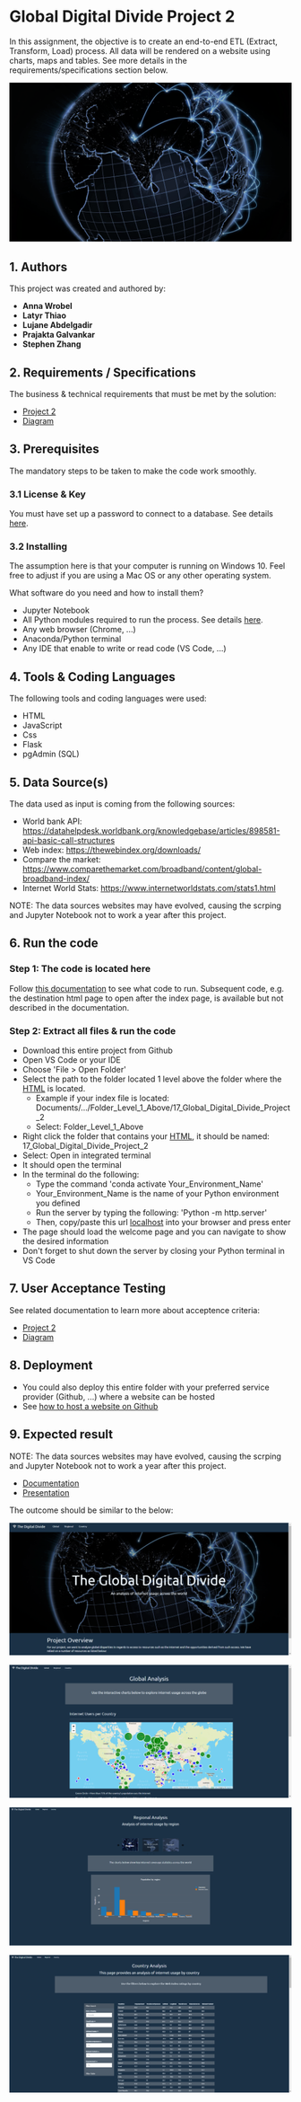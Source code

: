 # **Global Digital Divide Project 2**

In this assignment, the objective is to create an end-to-end ETL (Extract, Transform, Load) process.
All data will be rendered on a website using charts, maps and tables.
See more details in the requirements/specifications section below.

<p align="center">
  <img src="Gs3jCL2.png">
</p>  

## **1. Authors**

This project was created and authored by:
* **Anna Wrobel**
* **Latyr Thiao**
* **Lujane Abdelgadir**
* **Prajakta Galvankar**
* **Stephen Zhang**


## **2. Requirements / Specifications**

The business & technical requirements that must be met by the solution:
* [Project 2](01_Project2.pdf)
* [Diagram](01_Diagram.pdf)

## **3. Prerequisites**

The mandatory steps to be taken to make the code work smoothly.

### **3.1 License & Key**

You must have set up a password to connect to a database. See details [here](03_User_Guide_v0.3.docx).


### **3.2 Installing**

The assumption here is that your computer is running on Windows 10.
Feel free to adjust if you are using a Mac OS or any other operating system.

What software do you need and how to install them?

* Jupyter Notebook
* All Python modules required to run the process. See details [here](03_User_Guide_v0.3.docx).
* Any web browser (Chrome, ...) 
* Anaconda/Python terminal
* Any IDE that enable to write or read code (VS Code, ...)


## **4. Tools & Coding Languages**

The following tools and coding languages were used:
* HTML
* JavaScript
* Css
* Flask
* pgAdmin (SQL)


## **5. Data Source(s)**


The data used as input is coming from the following sources:
* World bank API: https://datahelpdesk.worldbank.org/knowledgebase/articles/898581-api-basic-call-structures
* Web index: https://thewebindex.org/downloads/
* Compare the market: https://www.comparethemarket.com/broadband/content/global-broadband-index/
* Internet World Stats: https://www.internetworldstats.com/stats1.html

NOTE: The data sources websites may have evolved, causing the scrping and Jupyter Notebook not to work a year after this project. 

## **6. Run the code**

### **Step 1: The code is located here**
Follow [this documentation](03_User_Guide_v0.3.docx) to see what code to run.
Subsequent code, e.g. the destination html page to open after the index page, is available but not described in the documentation.

### **Step 2: Extract all files & run the code**
* Download this entire project from Github
* Open VS Code or your IDE
* Choose 'File > Open Folder'
* Select the path to the folder located 1 level above the folder where the [HTML](index.html) is located. 
    * Example if your index file is located: Documents/.../Folder_Level_1_Above/17_Global_Digital_Divide_Project_2
    * Select: Folder_Level_1_Above
* Right click the folder that contains your [HTML](index.html), it should be named: 17_Global_Digital_Divide_Project_2
* Select: Open in integrated terminal
* It should open the terminal
* In the terminal do the following:
    * Type the command 'conda activate Your_Environment_Name'
    * Your_Environment_Name is the name of your Python environment you defined
    * Run the server by typing the following: 'Python -m http.server'
    * Then, copy/paste this url [localhost](http://localhost:8000/) into your browser and press enter
* The page should load the welcome page and you can navigate to show the desired information
* Don't forget to shut down the server by closing your Python terminal in VS Code


## **7. User Acceptance Testing**

See related documentation to learn more about acceptence criteria:  
* [Project 2](01_Project2.pdf)
* [Diagram](01_Diagram.pdf)

## **8. Deployment**

* You could also deploy this entire folder with your preferred service provider (Github, ...) where a website can be hosted
* See [how to host a website on Github](https://www.youtube.com/watch?v=M5mg0r4ajt4&list=TLPQMTgwODIwMjFMJ3NIh8pJ7w&index=2)


## **9. Expected result**

NOTE: The data sources websites may have evolved, causing the scrping and Jupyter Notebook not to work a year after this project.

* [Documentation](03_User_Guide_v0.3.docx)
* [Presentation](04_Presentation.pdf)

The outcome should be similar to the below:

<p align="center">
  <img src="zwelcome_page.png">
</p> 

<p align="center">
  <img src="zglobal.png">
</p> 

<p align="center">
  <img src="zregional.png">
</p>

<p align="center">
  <img src="ztable.png">
</p>


